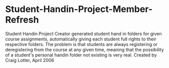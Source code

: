 Student-Handin-Project-Member-Refresh
=====================================

Student Handin Project Creator generated student hand in folders for given course assignments, automatically giving each student full rights to their respective folders. The problem is that students are always registering or deregistering from the course at any given time, meaning that the possibility of a student's personal handin folder not existing is very real. Created by Craig Lotter, April 2006
